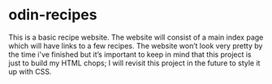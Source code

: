 # odin-recipes

This is a basic recipe website.
The website will consist of a main index page which will have links to a few recipes. The website won’t look very pretty by the time i've finished but it’s important to keep in mind that this project is just to build my HTML chops; I will revisit this project in the future to style it up with CSS.